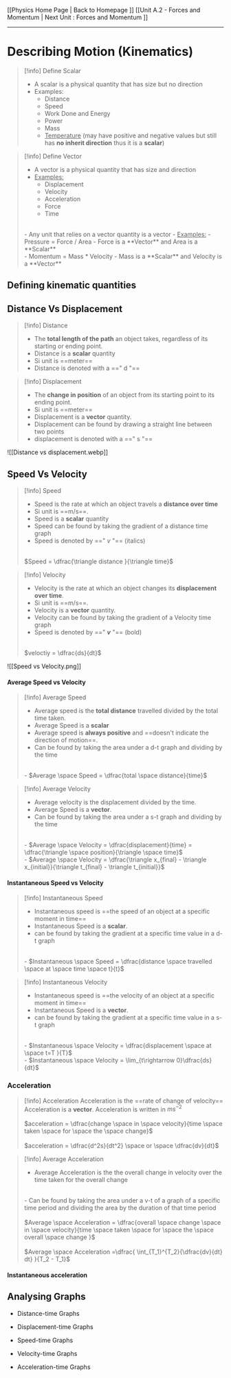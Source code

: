 [[Physics Home Page | Back to Homepage ]]
[[Unit A.2 - Forces and Momentum | Next Unit : Forces and Momentum ]]

---

# Describing Motion (Kinematics)

>[!info] Define Scalar
> - A scalar is a physical quantity that has size but no direction
> - Examples: 
> 	- Distance
> 	- Speed 
> 	- Work Done and Energy
> 	- Power
> 	- Mass
> 	- <u>Temperature</u>
> 	  (may have positive and negative values but still has **no inherit direction** thus it is a **scalar**)
> 	

>[!info] Define Vector
> - A vector is a physical quantity that has size and direction
> - <u>Examples:</u> 
> 	- Displacement
> 	- Velocity
> 	- Acceleration
> 	- Force
> 	- Time
> <br>
> - Any unit that relies on a vector quantity is a vector 
> - <u>Examples:</u>
> 	- Pressure = Force  / Area 
> 	- Force is a **Vector** and Area is a **Scalar**
> <br>
> 	- Momentum = Mass  * Velocity 
> 	- Mass  is a **Scalar** and Velocity is a **Vector**

## Defining kinematic quantities 


## Distance Vs Displacement

>[!info] Distance
> - The **total length of the path** an object takes, regardless of its starting or ending point.
> - Distance is a **scalar** quantity
> - Si unit is ==meter==
> - Distance is denoted with a ==" d "==


>[!info] Displacement 
>- The **change in position** of an object from its starting point to its ending point. 
>- Si unit is ==meter==
>- Displacement is a **vector** quantity.
>- Displacement can be found by drawing a straight line between two points
>- displacement is denoted with a ==" s "==

![[Distance vs displacement.webp]]


## Speed Vs Velocity

>[!info] Speed
> - Speed is the rate at which an object travels a **distance over time**
> - Si unit is ==m/s==.
> - Speed is a **scalar** quantity
> - Speed can be found by taking the gradient of a distance time graph
> - Speed is denoted by ==" _$v$_ "== (italics)
> <br>
> $Speed = \dfrac{\triangle distance }{\triangle time}$

>[!info] Velocity
>- Velocity is the rate at which an object changes its **displacement over time**.
>- Si unit is ==m/s==.
>- Velocity is a **vector** quantity.
>- Velocity can be found by taking the gradient of a Velocity time graph
>- Speed is denoted by ==" __$v$__ "== (bold)
><br>
>$veloctiy = \dfrac{ds}{dt}$

![[Speed vs Velocity.png]]

#### Average Speed vs Velocity

>[!info] Average Speed
>-  Average speed is the **total distance** travelled divided by the total time taken.
>- Average Speed is a **scalar**
>- Average speed is **always positive** and ==doesn't indicate the direction of motion==.
>- Can be found by taking the  area under a d-t graph and dividing by the time
><br>
>- $Average \space Speed = \dfrac{total \space distance}{time}$

>[!info] Average Velocity
>-  Average velocity is the displacement divided by the time.
>- Average Speed is a **vector**.
>- Can be found by taking the  area under a s-t graph and dividing by the time
><br>
>- $Average \space Velocity = \dfrac{displacement}{time} = \dfrac{\triangle \space position}{\triangle \space time}$
><br>
>- $Average \space Velocity = \dfrac{\triangle x_{final} - \triangle x_{initial}}{\triangle t_{final} - \triangle t_{initial}}$

#### Instantaneous Speed vs Velocity

>[!info] Instantaneous Speed
>-  Instantaneous speed is ==the speed of an object at a specific moment in time==
>- Instantaneous Speed is a **scalar**.
>- can be found by taking the gradient at a specific time value in a d-t graph
><br>
>- $Instantaneous \space Speed = \dfrac{distance \space travelled \space at \space time \space t}{t}$

>[!info] Instantaneous Velocity
>-  Instantaneous speed is ==the velocity of an object at a specific moment in time==
>- Instantaneous Speed is a **vector**.
>- can be found by taking the gradient at a specific time value in a s-t graph
><br>
>- $Instantaneous \space Velocity = \dfrac{displacement \space at \space t=T }{T}$
><br>
>- $Instantaneous \space Velocity = \lim_{t\rightarrow 0}\dfrac{ds}{dt}$

### Acceleration

>[!info] Acceleration
>Acceleration is the ==rate of change of velocity==
>Acceleration is a **vector**.
>Acceleration is written in $ms^{-2}$
><br>
><br>
>$acceleration = \dfrac{change \space in \space velocity}{time \space taken \space for \space the \space change}$
><br>
><br>
>$acceleration = \dfrac{d^2s}{dt^2} \space or \space \dfrac{dv}{dt}$

>[!info] Average Acceleration
> - Average Acceleration is the the overall change in velocity over the time taken for the overall change
> <br>
> - Can be found by taking the area under a v-t of a graph of a specific time period and dividing the area by the duration of that time period
> <br>
> <br>
> $Average \space Acceleration = \dfrac{overall \space change \space in \space velocity}{time \space taken \space for \space the \space overall \space change }$
> <br>
> <br>
> $Average \space Acceleration =\dfrac{ \int_{T_1}^{T_2}{\dfrac{dv}{dt} dt} }{T_2 - T_1}$





#### Instantaneous acceleration

## Analysing Graphs

- Distance-time Graphs
- Displacement-time Graphs

- Speed-time Graphs
- Velocity-time Graphs

- Acceleration-time Graphs
